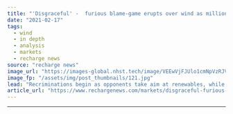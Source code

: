 ```yaml
---
title: "'Disgraceful' -  furious blame-game erupts over wind as millions endure Texas blackouts"
date: "2021-02-17"
tags: 
  - wind
  - in depth
  - analysis
  - markets
  - recharge news
source: "recharge news"
image_url: "https://images-global.nhst.tech/image/VEEwVjFJUlo1cmNpVzRJV1NjdlFsMC9jQk9jV1pJelFNd1JRRDRZcExnST0=/nhst/binary/ff32c85859541caf74736c660e730316"
image_fp: "/assets/img/post_thumbnails/121.jpg"
lead: "Recriminations begin as opponents take aim at renewables, while others point finger at grid and thermal generation"
article_url: "https://www.rechargenews.com/markets/disgraceful-furious-blame-game-erupts-over-wind-as-millions-endure-texas-blackouts/2-1-964230"
---
```


---
